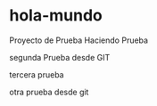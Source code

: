 # hola-mundo
Proyecto de Prueba
Haciendo Prueba



segunda Prueba desde GIT

tercera prueba

otra prueba desde git